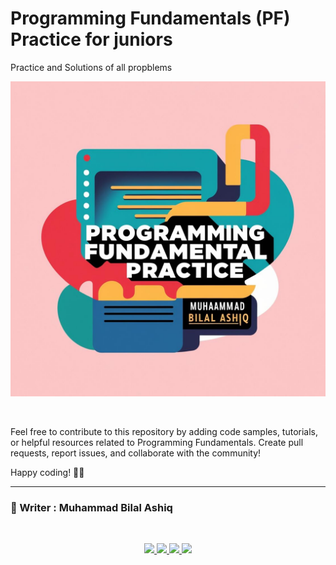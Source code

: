 # Programming Fundamentals (PF) Practice for juniors
Practice and Solutions of all propblems

![Java display Image](Source/PFB.jpg)

<br>


Feel free to contribute to this repository by adding code samples, tutorials, or helpful resources related to Programming Fundamentals. Create pull requests, report issues, and collaborate with the community!

Happy coding! 🐍🚀

***
### 📝 Writer : Muhammad Bilal Ashiq 

<br />

<p align="center">
  <a href="https://github.com/thecallmeBilalAshiq">
    <img src="https://skillicons.dev/icons?i=github" />
  </a>
  <a href="https://www.linkedin.com/in/bilal-ashiq/">
    <img src="https://skillicons.dev/icons?i=linkedin" />
  </a>
    <a href="bashiq031@gmail.com">
    <img src="https://skillicons.dev/icons?i=gmail" />
  </a>
    <a href="https://www.instagram.com/theycallme_bilal_ashiq/">
    <img src="https://skillicons.dev/icons?i=instagram" />
      
  </a>
  
</p>

